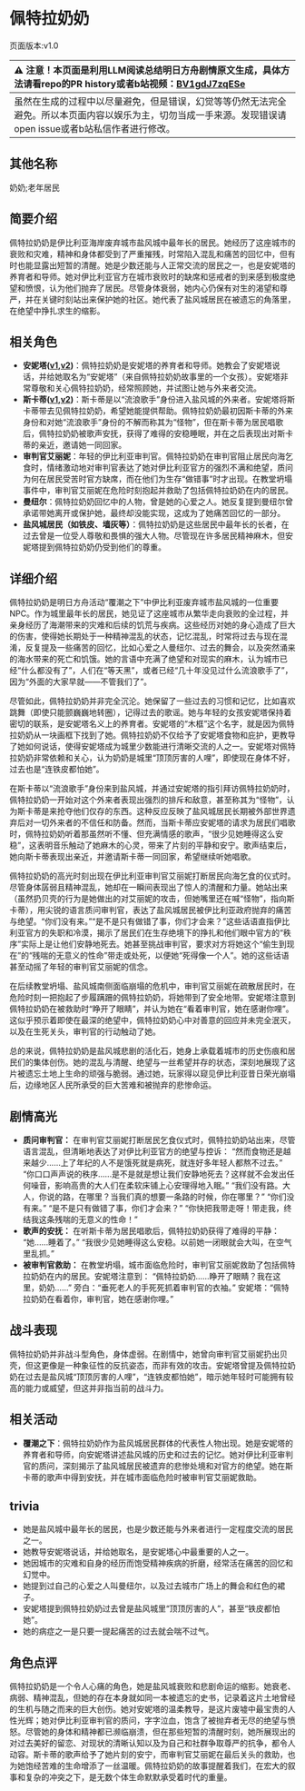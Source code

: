 # 佩特拉奶奶
页面版本:v1.0
 

| :warning: 注意！本页面是利用LLM阅读总结明日方舟剧情原文生成，具体方法请看repo的PR history或者b站视频：[BV1gdJ7zqESe](https://www.bilibili.com/video/BV1gdJ7zqESe/)         |
|:----------------------------|
| 虽然在生成的过程中以尽量避免，但是错误，幻觉等等仍然无法完全避免。所以本页面内容以娱乐为主，切勿当成一手来源。发现错误请open issue或者b站私信作者进行修改。|



## 其他名称
奶奶;老年居民
## 简要介绍
佩特拉奶奶是伊比利亚海岸废弃城市盐风城中最年长的居民。她经历了这座城市的衰败和灾难，精神和身体都受到了严重摧残，时常陷入混乱和痛苦的回忆中，但有时也能显露出短暂的清醒。她是少数还能与人正常交流的居民之一，也是安妮塔的养育者和导师。她对伊比利亚官方在城市衰败时的缺席和惩戒者的到来感到极度绝望和愤恨，认为他们抛弃了居民。尽管身体衰弱，她内心仍保有对生的渴望和尊严，并在关键时刻站出来保护她的社区。她代表了盐风城居民在被遗忘的角落里，在绝望中挣扎求生的缩影。
## 相关角色
-   **安妮塔([v1](extended_char_an_ni_ta.md),[v2](../char_v3/extended_char_an_ni_ta.md))**：佩特拉奶奶是安妮塔的养育者和导师。她教会了安妮塔说话，并给她取名为“安妮塔”（来自佩特拉奶奶故事里的一个女孩）。安妮塔非常尊敬和关心佩特拉奶奶，经常照顾她，并试图让她与外来者交流。
-   **斯卡蒂([v1](char_263_skadi.md),[v2](../char_v3/char_263_skadi.md))**：斯卡蒂是以“流浪歌手”身份进入盐风城的外来者。安妮塔将斯卡蒂带去见佩特拉奶奶，希望她能提供帮助。佩特拉奶奶最初因斯卡蒂的外来身份和对她“流浪歌手”身份的不解而称其为“怪物”，但在斯卡蒂为居民唱歌后，佩特拉奶奶被歌声安抚，获得了难得的安稳睡眠，并在之后表现出对斯卡蒂的亲近，邀请她一同回家。
-   **审判官艾丽妮**：年轻的伊比利亚审判官。佩特拉奶奶在审判官阻止居民向海乞食时，情绪激动地对审判官表达了她对伊比利亚官方的强烈不满和绝望，质问为何在居民受苦时官方缺席，而在他们为生存“做错事”时才出现。在教堂坍塌事件中，审判官艾丽妮在危险时刻抱起并救助了包括佩特拉奶奶在内的居民。
-   **曼纽尔**：佩特拉奶奶回忆中的人物，曾是她的心爱之人。她反复提到曼纽尔曾承诺带她离开或保护她，最终却没能实现，这成为了她痛苦回忆的一部分。
-   **盐风城居民（如铁皮、墙灰等）**：佩特拉奶奶是这些居民中最年长的长者，在过去曾是一位受人尊敬和畏惧的强大人物。尽管现在许多居民精神麻木，但安妮塔提到佩特拉奶奶仍受到他们的尊重。
## 详细介绍
佩特拉奶奶是明日方舟活动“覆潮之下”中伊比利亚废弃城市盐风城的一位重要NPC。作为城里最年长的居民，她见证了这座城市从繁华走向衰败的全过程，并亲身经历了海潮带来的灾难和后续的饥荒与疾病。这些经历对她的身心造成了巨大的伤害，使得她长期处于一种精神混乱的状态，记忆混乱，时常将过去与现在混淆，反复提及一些痛苦的回忆，比如心爱之人曼纽尔、过去的舞会，以及突然涌来的海水带来的死亡和饥饿。她的言语中充满了绝望和对现实的麻木，认为城市已经“什么都没有了”，人们在“等天黑”，或者已经“几十年没见过什么流浪歌手了”，因为“外面的大家早就——不管我们了”。

尽管如此，佩特拉奶奶并非完全沉沦。她保留了一些过去的习惯和记忆，比如喜欢跳舞（即使只能颤巍巍地转圈），记得过去的歌谣。她与年轻的女孩安妮塔保持着密切的联系，是安妮塔名义上的养育者。安妮塔的“木框”这个名字，就是因为佩特拉奶奶从一块画框下找到了她。佩特拉奶奶不仅给予了安妮塔食物和庇护，更教导了她如何说话，使得安妮塔成为城里少数能进行清晰交流的人之一。安妮塔对佩特拉奶奶非常依赖和关心，认为奶奶是城里“顶顶厉害的人哩”，即使现在身体不好，过去也是“连铁皮都怕她”。

在斯卡蒂以“流浪歌手”身份来到盐风城，并通过安妮塔的指引拜访佩特拉奶奶时，佩特拉奶奶一开始对这个外来者表现出强烈的排斥和敌意，甚至称其为“怪物”，认为斯卡蒂是来抢夺他们仅存的东西。这种反应反映了盐风城居民长期被外部世界遗弃后对一切外来者的不信任和防备。然而，当斯卡蒂应安妮塔的请求为居民们唱歌时，佩特拉奶奶听着那虽然听不懂、但充满情感的歌声，“很少见她睡得这么安稳”，这表明音乐触动了她麻木的心灵，带来了片刻的平静和安宁。歌声结束后，她向斯卡蒂表现出亲近，并邀请斯卡蒂一同回家，希望继续听她唱歌。

佩特拉奶奶的高光时刻出现在伊比利亚审判官艾丽妮打断居民向海乞食的仪式时。尽管身体孱弱且精神混乱，她却在一瞬间表现出了惊人的清醒和力量。她站出来（虽然扔贝壳的行为是她做出的对艾丽妮的攻击，但她嘴里还在喊“怪物”，指向斯卡蒂），用尖锐的语言质问审判官，表达了盐风城居民被伊比利亚政府抛弃的痛苦与绝望。“你们没有来。”“是不是只有做错了事，你们才会来？”这些话语直指伊比利亚官方的失职和冷漠，揭示了居民们在生存绝境下的挣扎和他们眼中官方的“秩序”实际上是让他们安静地死去。她甚至挑战审判官，要求对方将她这个“偷生到现在”的“残喘的无意义的性命”带走或处死，以便她“死得像一个人”。她的这些话语甚至动摇了年轻的审判官艾丽妮的信念。

在后续教堂坍塌、盐风城南侧面临崩塌的危机中，审判官艾丽妮在疏散居民时，在危险时刻一把抱起了步履蹒跚的佩特拉奶奶，将她带到了安全地带。安妮塔注意到佩特拉奶奶在被救助时“睁开了眼睛”，并认为她在“看着审判官，她在感谢你哩”。这似乎预示着即使在最深的绝望中，佩特拉奶奶心中对善意的回应并未完全泯灭，以及在生死关头，审判官的行动触动了她。

总的来说，佩特拉奶奶是盐风城悲剧的活化石，她身上承载着城市的历史伤痕和居民们的集体创伤。她的混乱与清醒、绝望与一丝希望并存的状态，深刻地展现了这片被遗忘土地上生命的顽强与脆弱。通过她，玩家得以窥见伊比利亚昔日荣光崩塌后，边缘地区人民所承受的巨大苦难和被抛弃的悲惨命运。
## 剧情高光
*   **质问审判官：** 在审判官艾丽妮打断居民乞食仪式时，佩特拉奶奶站出来，尽管语言混乱，但清晰地表达了对伊比利亚官方的绝望与控诉：
    “然而食物还是越来越少......上了年纪的人不是饿死就是病死，就连好多年轻人都熬不过去。”
    “你口口声声说的秩序......是不是就是想让我们安静地死去？这样就不会发出任何噪音，影响高贵的大人们在柔软床铺上心安理得地入眠。”
    “我们没有路。大人，你说的路，在哪里？当我们真的想要一条路的时候，你在哪里？”
    “你们没有来。”
    “是不是只有做错了事，你们才会来？”
    “你快把我带走呀！带走我，终结我这条残喘的无意义的性命！”
*   **歌声的安抚：** 在听斯卡蒂为居民唱歌后，佩特拉奶奶获得了难得的平静：
    “她......睡着了。”
    “我很少见她睡得这么安稳。以前她一闭眼就会大叫，在空气里乱抓。”
*   **被审判官救助：** 在教堂坍塌，城市面临危险时，审判官艾丽妮救助了包括佩特拉奶奶在内的居民。安妮塔注意到：
    “佩特拉奶奶......睁开了眼睛？我在这里，奶奶......”
    旁白：“垂死老人的手死死抓着审判官的衣袖。”
    安妮塔：“佩特拉奶奶在看着你，审判官，她在感谢你哩。”
## 战斗表现
佩特拉奶奶并非战斗型角色，身体虚弱。在剧情中，她曾向审判官艾丽妮扔出贝壳，但这更像是一种象征性的反抗姿态，而非有效的攻击。安妮塔曾提及佩特拉奶奶在过去是盐风城“顶顶厉害的人哩”，“连铁皮都怕她”，暗示她年轻时可能拥有较高的能力或威望，但这并非指当前的战斗力。
## 相关活动
-   **覆潮之下**：佩特拉奶奶作为盐风城居民群体的代表性人物出现。她是安妮塔的养育者和导师，向安妮塔讲述盐风城的历史和过去的记忆。她对伊比利亚审判官的质问，深刻揭示了盐风城居民被遗弃的悲惨处境和对官方的绝望。她在斯卡蒂的歌声中得到安抚，并在城市面临危险时被审判官艾丽妮救助。
## trivia
*   她是盐风城中最年长的居民，也是少数还能与外来者进行一定程度交流的居民之一。
*   她教导安妮塔说话，并给她取名，是安妮塔心中最重要的人之一。
*   她因城市的灾难和自身的经历而饱受精神疾病的折磨，经常活在痛苦的回忆和幻觉中。
*   她提到过自己的心爱之人叫曼纽尔，以及过去城市广场上的舞会和红色的裙子。
*   安妮塔提到佩特拉奶奶过去曾是盐风城里“顶顶厉害的人”，甚至“铁皮都怕她”。
*   她的病症之一是只要一提起痛苦的过去就会喘不过气。
## 角色点评
佩特拉奶奶是一个令人心痛的角色，她是盐风城衰败和悲剧命运的缩影。她衰老、病弱、精神混乱，但她的存在本身就如同一本被遗忘的史书，记录着这片土地曾经的生机与随之而来的巨大创伤。她对安妮塔的温柔教导，是这片废墟中最宝贵的人性光辉；她对伊比利亚审判官的质问，字字泣血，饱含了被抛弃者无尽的绝望与愤怒。尽管她的身体和精神都已濒临崩溃，但在那些短暂的清醒时刻，她所展现出的对过去美好的留恋、对现状的清晰认知以及为自己和社群争取尊严的抗争，都令人动容。斯卡蒂的歌声给予了她片刻的安宁，而审判官艾丽妮在最后关头的救助，也为她饱经苦难的生命增添了一丝温暖。佩特拉奶奶的故事提醒着我们，在宏大的叙事和复杂的冲突之下，是无数个体生命默默承受着时代的重量。